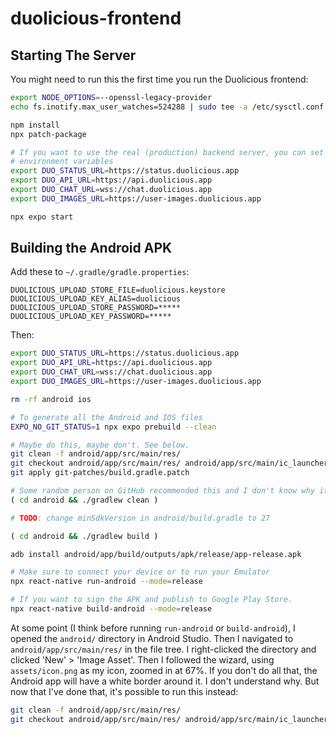 # duolicious-frontend

## Starting The Server

You might need to run this the first time you run the Duolicious frontend:

```bash
export NODE_OPTIONS=--openssl-legacy-provider
echo fs.inotify.max_user_watches=524288 | sudo tee -a /etc/sysctl.conf && sudo sysctl -p
```

```bash
npm install
npx patch-package

# If you want to use the real (production) backend server, you can set these
# environment variables
export DUO_STATUS_URL=https://status.duolicious.app
export DUO_API_URL=https://api.duolicious.app
export DUO_CHAT_URL=wss://chat.duolicious.app
export DUO_IMAGES_URL=https://user-images.duolicious.app

npx expo start
```

## Building the Android APK

Add these to `~/.gradle/gradle.properties`:

```
DUOLICIOUS_UPLOAD_STORE_FILE=duolicious.keystore
DUOLICIOUS_UPLOAD_KEY_ALIAS=duolicious
DUOLICIOUS_UPLOAD_STORE_PASSWORD=*****
DUOLICIOUS_UPLOAD_KEY_PASSWORD=*****
```

Then:

```bash
export DUO_STATUS_URL=https://status.duolicious.app
export DUO_API_URL=https://api.duolicious.app
export DUO_CHAT_URL=wss://chat.duolicious.app
export DUO_IMAGES_URL=https://user-images.duolicious.app

rm -rf android ios

# To generate all the Android and IOS files
EXPO_NO_GIT_STATUS=1 npx expo prebuild --clean

# Maybe do this, maybe don't. See below.
git clean -f android/app/src/main/res/
git checkout android/app/src/main/res/ android/app/src/main/ic_launcher-playstore.png
git apply git-patches/build.gradle.patch

# Some random person on GitHub recommended this and I don't know why it's needed
( cd android && ./gradlew clean )

# TODO: change minSdkVersion in android/build.gradle to 27

( cd android && ./gradlew build )

adb install android/app/build/outputs/apk/release/app-release.apk

# Make sure to connect your device or to run your Emulator
npx react-native run-android --mode=release

# If you want to sign the APK and publish to Google Play Store.
npx react-native build-android --mode=release
```

At some point (I think before running `run-android` or `build-android`), I opened the `android/` directory in Android Studio. Then I navigated to `android/app/src/main/res/` in the file tree. I right-clicked the directory and clicked 'New' > 'Image Asset'. Then I followed the wizard, using `assets/icon.png` as my icon, zoomed in at 67%. If you don't do all that, the Android app will have a white border around it. I don't understand why. But now that I've done that, it's possible to run this instead:

```bash
git clean -f android/app/src/main/res/
git checkout android/app/src/main/res/ android/app/src/main/ic_launcher-playstore.png
```

